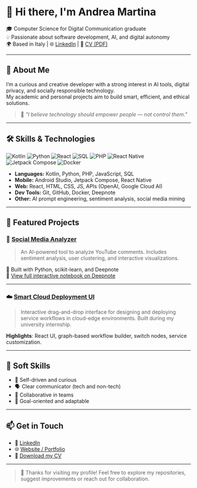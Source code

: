 # 👋 Hi there, I'm Andrea Martina

🎓 Computer Science for Digital Communication graduate  
💡 Passionate about software development, AI, and digital autonomy  
🌍 Based in Italy | 🌐 [LinkedIn](https://linkedin.com/in/andmar-7137a41aa) | 📄 [CV (PDF)](https://your-link-to-cv.com)

---

## 🚀 About Me

I’m a curious and creative developer with a strong interest in AI tools, digital privacy, and socially responsible technology.  
My academic and personal projects aim to build smart, efficient, and ethical solutions.

> 💬 *"I believe technology should empower people — not control them."*

---

## 🛠️ Skills & Technologies

![Kotlin](https://img.shields.io/badge/Kotlin-%230095D5.svg?style=for-the-badge&logo=kotlin&logoColor=white)
![Python](https://img.shields.io/badge/Python-%2314354C.svg?style=for-the-badge&logo=python&logoColor=white)
![React](https://img.shields.io/badge/React-20232A?style=for-the-badge&logo=react&logoColor=61DAFB)
![SQL](https://img.shields.io/badge/SQL-%23007ACC.svg?style=for-the-badge&logo=mysql&logoColor=white)
![PHP](https://img.shields.io/badge/PHP-%23777BB4.svg?style=for-the-badge&logo=php&logoColor=white)
![React Native](https://img.shields.io/badge/React_Native-20232A?style=for-the-badge&logo=react&logoColor=61DAFB)
![Jetpack Compose](https://img.shields.io/badge/Jetpack_Compose-%23007ACC.svg?style=for-the-badge&logo=android&logoColor=white)
![Docker](https://img.shields.io/badge/Docker-2496ED?style=for-the-badge&logo=docker&logoColor=white)

- **Languages:** Kotlin, Python, PHP, JavaScript, SQL  
- **Mobile:** Android Studio, Jetpack Compose, React Native  
- **Web:** React, HTML, CSS, JS, APIs (OpenAI, Google Cloud AI)  
- **Dev Tools:** Git, GitHub, Docker, Deepnote  
- **Other:** AI prompt engineering, sentiment analysis, social media mining

---

## 📌 Featured Projects

### 🔎 [Social Media Analyzer](https://github.com/andrea16martina/social-media-analyzer)
> An AI-powered tool to analyze YouTube comments. Includes sentiment analysis, user clustering, and interactive visualizations.

📘 Built with Python, scikit-learn, and Deepnote  
🔗 [View full interactive notebook on Deepnote](https://deepnote.com/workspace/Social-Media-Mining-Project-7ea5d0be-1b39-4e39-aa40-6413790a6c36/project/Social-Media-Analyzer-Project-to-Analyze-Youtube-Channel-1c0129d4-1c28-4a60-b6a1-1e26bf403598/notebook/Project-14b36c05d5ef42a79c6f1ea232d6936a?utm_source=share-modal&utm_medium=product-shared-content&utm_campaign=notebook&utm_content=1c0129d4-1c28-4a60-b6a1-1e26bf403598)


---

### ☁️ [Smart Cloud Deployment UI](https://github.com/andrea16martina/smart-cloud-deployment)  
> Interactive drag-and-drop interface for designing and deploying service workflows in cloud-edge environments. Built during my university internship.

**Highlights**: React UI, graph-based workflow builder, switch nodes, service customization.


---

## 💬 Soft Skills

- 🧠 Self-driven and curious
- 🗣️ Clear communicator (tech and non-tech)
- 🤝 Collaborative in teams
- 🎯 Goal-oriented and adaptable

---

## 📫 Get in Touch

- 💼 [LinkedIn](https://linkedin.com/in/andmar-7137a41aa)  
- 🌐 [Website / Portfolio](https://your-personal-site.com) 
- 📄 [Download my CV](https://your-link-to-cv.com)

---

> 🙏 Thanks for visiting my profile! Feel free to explore my repositories, suggest improvements or reach out for collaboration.



